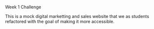 Week 1 Challenge

This is a mock digital marketting and sales website that 
we as students refactored with the goal of making it more 
accessible.
